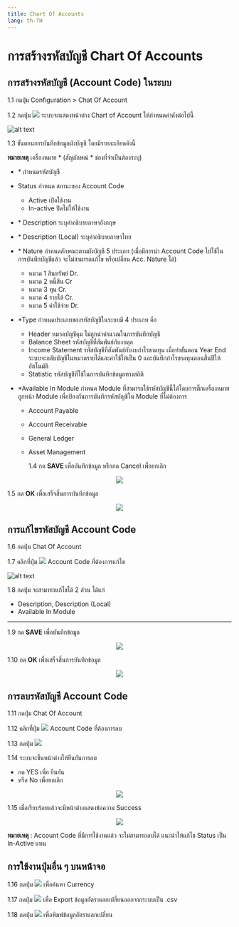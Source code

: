 ```yaml
---
title: Chart Of Accounts
lang: th-TH
---
```


# การสร้างรหัสบัญชี Chart Of Accounts

## การสร้างรหัสบัญชี (Account Code) ในระบบ

1.1 กดปุ่ม Configuration > Chat Of Account

1.2 กดปุ่ม <img src="../public/add_icon.png" style="display: inline-block;" /> ระบบจะแสดงหน้าต่าง Chart of Account ให้กำหนดค่าดังต่อไปนี้

![alt text](image-36.png)

1.3 ขั้นตอนการบันทึกข้อมูลผังบัญชี โดยมีรายละเอียดดังนี้

**หมายเหตุ** เครื่องหมาย <span class="asterisk">\*</span>
(สัญลักษณ์ \* ช่องที่จำเป็นต้องระบุ)

- <span class="asterisk">\*</span> กำหนดรหัสบัญชี
- Status กำหนด สถานะของ Account Code
  - Active เปิดใช้งาน
  - In-active ปิดไม่ให้ใช้งาน
- <span class="asterisk">\*</span> Description ระบุคำอธิบายภาษาอังกฤษ
- <span class="asterisk">\*</span> Description (Local) ระบุคำอธิบายภาษาไทย
- <span class="asterisk">\*</span> Nature กำหนดลักษณะตามผังบัญชี 5 ประเภท (เมื่อมีการนำ Account Code ไปใช้ในการบันทึกบัญชีแล้ว จะไม่สามารถแก้ไข หรือเปลี่ยน Acc. Nature ได้)
  - หมวด 1 สินทรัพย์ Dr.
  - หมวด 2 หนี้สิน Cr
  - หมวด 3 ทุน Cr.
  - หมวด 4 รายได้ Cr.
  - หมวด 5 ค่าใช้จ่าย Dr.
- <span class="asterisk">\*</span>Type กำหนดประเภทของรหัสบัญชีในระบบมี 4 ประเภท คือ
  - Header หมวดบัญชีคุม ไม่ถูกนำคำนวณในการบันทึกบัญชี
  - Balance Sheet รหัสบัญชีที่สัมพันธ์กับงบดุล
  - Income Statement รหัสบัญชีที่สัมพันธ์กับงบกำไรขาดทุน
    เมื่อทำขั้นตอน Year End ระบบจะกลับบัญชีในหมวดรายได้และค่าใช้ให้เป็น 0 และบันทึกกำไรขาดทุนตอนสิ้นปีให้อัตโนมัติ
  - Statistic รหัสบัญชีที่ใช้ในการบันทึกข้อมูลทางสถิติ
- <span class="asterisk">\*</span>Available In Module กำหนด Module ที่สามารถใช้รหัสบัญชีนี้ได้โดยการติ๊กเครื่องหมายถูกหน้า Module เพื่อป้องกันการบันทึกรหัสบัญชีใน Module ที่ไม่ต้องการ

  - Account Payable
  - Account Receivable
  - General Ledger
  - Asset Management

    1.4 กด **<span class="btn">SAVE</span>** เพื่อบันทึกข้อมูล หรือกด Cancel เพื่อยกเลิก

<p align="center">
    <img src="./image-37.png"  />
</p>

1.5 กด **<span class="btn">OK</span>** เพื่อเสร็จสิ้นการบันทึกข้อมูล

<p align="center">
    <img src="./image-18.png"  />
</p>

## การแก้ไขรหัสบัญชี Account Code

1.6 กดปุ่ม Chat Of Account

1.7 คลิกที่ปุ่ม <img src="./visibility.png" style="display: inline-block;" /> Account Code ที่ต้องการแก้ไข

![alt text](image-38.png)

1.8 กดปุ่ม จะสามารถแก้ไขได้ 2 ส่วน ได้แก่

- Description, Description (Local)
- Available In Module

---

1.9 กด **<span class="btn">SAVE</span>** เพื่อบันทึกข้อมูล

<p align="center">
    <img src="./image-39.png"  />
</p>

1.10 กด **<span class="btn">OK</span>** เพื่อเสร็จสิ้นการบันทึกข้อมูล

<p align="center">
    <img src="./image-18.png"  />
</p>

## การลบรหัสบัญชี Account Code

1.11 กดปุ่ม Chat Of Account

1.12 คลิกที่ปุ่ม <img src="./visibility.png" style="display: inline-block;" /> Account Code ที่ต้องการลบ

1.13 กดปุ่ม <img src="../public/del_icon.png" style="display: inline-block;" />

1.14 ระบบจะขึ้นหน้าต่างให้ยืนยันการลบ

- กด YES เพื่อ ยืนยัน
- หรือ No เพื่อยกเลิก

<p align="center">
    <img src="./image-23.png"  />
</p>

1.15 เมื่อเรียบร้อยแล้วจะมีหน้าต่างแสดงข้อความ Success

<p align="center">
    <img src="./image-18.png"  />
</p>

**หมายเหตุ** : Account Code ที่มีการใช้งานแล้ว จะไม่สามารถลบได้ แนะนำให้แก้ไข Status เป็น In-Active แทน

## การใช้งานปุ่มอื่น ๆ บนหน้าจอ

1.16 กดปุ่ม <img src="../public/search_icon.svg" style="display: inline-block;" /> เพื่อค้นหา Currency

1.17 กดปุ่ม <img src="../public/cloud_download_icon.svg" style="display: inline-block;" /> เพื่อ Export ข้อมูลอัตราแลกเปลี่ยนออกจากระบบเป็น .csv

1.18 กดปุ่ม <img src="../public/print_icon.svg" style="display: inline-block;" /> เพื่อพิมพ์ข้อมูลอัตราแลกเปลี่ยน
